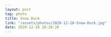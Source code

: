 ```yaml
---
layout: post
tag: photo
title: Snow Duck
link: "/assets/photos/2020-12-28-Snow-Duck.jpg"
date: 2020-12-28 20:28:20
---
```

